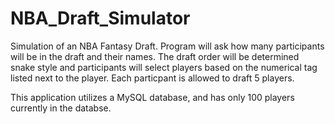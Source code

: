 # NBA_Draft_Simulator
Simulation of an NBA Fantasy Draft. Program will ask how many participants will be in the draft and their names. The draft order will be determined snake style and participants will select players based on the numerical tag listed next to the player. Each particpant is allowed to draft 5 players. 

This application utilizes a MySQL database, and has only 100 players currently in the databse.

